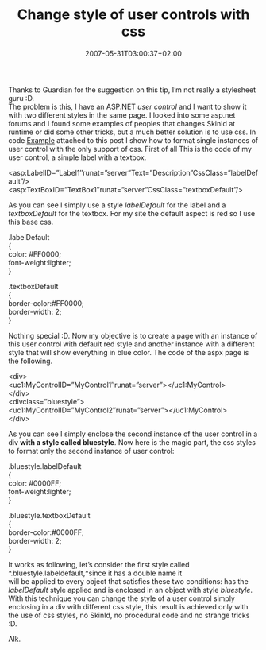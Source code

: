 ﻿---
title: "Change style of user controls with css"
description: ""
date: 2007-05-31T03:00:37+02:00
draft: false
tags: [ASPNET]
categories: [ASPNET]
---
Thanks to Guardian for the suggestion on this tip, I’m not really a stylesheet guru :D.   
The problem is this, I have an ASP.NET *user control* and I want to show it with two different styles in the same page. I looked into some asp.net forums and I found some examples of peoples that changes SkinId at runtime or did some other tricks, but a much better solution is to use css. In code [Example](https://www.codewrecks.com/blog/wp-content/uploads/2007/05/usercontrolformatting.zip "Example") attached to this post I show how to format single instances of user control with the only support of css. First of all This is the code of my user control, a simple label with a textbox.

&lt;asp:LabelID=”Label1″runat=”server”Text=”Description”CssClass=”labelDefault”/&gt;  
&lt;asp:TextBoxID=”TextBox1″runat=”server”CssClass=”textboxDefault”/&gt;

As you can see I simply use a style *labelDefault* for the label and a *textboxDefault* for the textbox. For my site the default aspect is red so I use this base css.

.labelDefault  
{  
color:  #FF0000;  
font-weight:lighter;  
}

.textboxDefault  
{  
border-color:#FF0000;  
border-width:  2;  
}

Nothing special :D. Now my objective is to create a page with an instance of this user control with default red style and another instance with a different style that will show everything in blue color. The code of the aspx page is the following.

&lt;div&gt;  
&lt;uc1:MyControlID=”MyControl1″runat=”server”&gt;&lt;/uc1:MyControl&gt;  
&lt;/div&gt;  
&lt;divclass=”bluestyle”&gt;  
&lt;uc1:MyControlID=”MyControl2″runat=”server”&gt;&lt;/uc1:MyControl&gt;  
&lt;/div&gt;  
  
As you can see I simply enclose the second instance of the user control in a div  **with a style called bluestyle**. Now here is the magic part, the css styles to format only the second instance of user control:

.bluestyle.labelDefault  
{  
color:  #0000FF;  
font-weight:lighter;  
}

.bluestyle.textboxDefault  
{  
border-color:#0000FF;  
border-width:  2;  
}  
  
It works as following, let’s consider the first style called *.bluestyle.labeldefault,*since it has a double name it  
will be applied to every object that satisfies these two conditions: has the *labelDefault* style applied and is enclosed in an object with style *bluestyle*. With this technique you can change the style of a user control simply enclosing in a div with different css style, this result is achieved only with the use of css styles, no SkinId, no procedural code and no strange tricks :D.

Alk.

